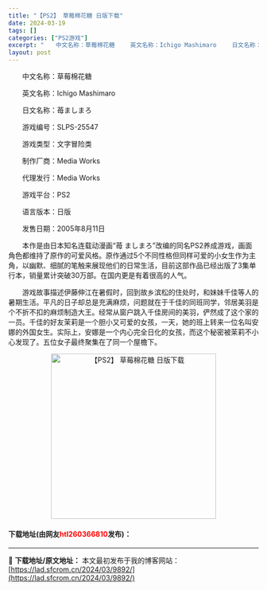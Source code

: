 ```yaml
---
title: "【PS2】 草莓棉花糖 日版下载"
date: 2024-03-19
tags: []
categories: ["PS2游戏"]
excerpt: "　　中文名称：草莓棉花糖 　　英文名称：Ichigo Mashimaro 　　日文名称：苺ましまろ 　　游戏编号：SLPS-25547 　　游戏类型：文字冒险类 　　制作厂商：Media Works 　　代理发行：Media Works 　　游戏平台：PS2 　　语言版本：日版 　　发售日期：200&hellip;"
layout: post
---
```


 <p>　　中文名称：草莓棉花糖</p> <p>　　英文名称：Ichigo Mashimaro</p> <p>　　日文名称：苺ましまろ</p> <p>　　游戏编号：SLPS-25547</p> <p>　　游戏类型：文字冒险类</p> <p>　　制作厂商：Media Works</p> <p>　　代理发行：Media Works</p> <p>　　游戏平台：PS2</p> <p>　　语言版本：日版</p> <p>　　发售日期：2005年8月11日</p> <p>　　本作是由日本知名连载动漫画&ldquo;苺 ましまろ&rdquo;改编的同名PS2养成游戏，画面角色都维持了原作的可爱风格。原作通过5个不同性格但同样可爱的小女生作为主角，以幽默、细腻的笔触来展现他们的日常生活，目前这部作品已经出版了3集单行本，销量累计突破30万部。在国内更是有着很高的人气。</p> <p>　　游戏故事描述伊藤伸江在暑假时，回到故乡滨松的住处时，和妹妹千佳等人的暑期生活。平凡的日子却总是充满麻烦，问题就在于千佳的同班同学，邻居美羽是个不折不扣的麻烦制造大王。经常从窗户跳入千佳房间的美羽，俨然成了这个家的一员。千佳的好友茉莉是一个胆小又可爱的女孩，一天，她的班上转来一位名叫安娜的外国女生。实际上，安娜是一个内心完全日化的女孩，而这个秘密被茉莉不小心发现了。五位女子最终聚集在了同一个屋檐下。</p> <p align="center"><img align="" border="0" src="https://lad.sfcrom.cn/wp-content/uploads/2024/03/20240319_65f9979a922cf.jpg" width="332" alt="【PS2】 草莓棉花糖 日版下载" /></p> <p><h4>下载地址(由网友<font color="red">htl260366810</font>发布)：</h4></p> 

---
📖 **下载地址/原文地址：** 本文最初发布于我的博客网站：[https://lad.sfcrom.cn/2024/03/9892/](https://lad.sfcrom.cn/2024/03/9892/)
